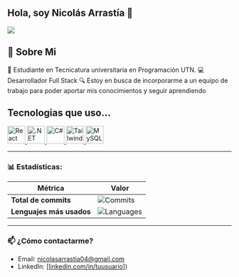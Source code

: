 ## Hola, soy Nicolás Arrastía 👋
<img src="https://github.com/user-attachments/assets/c813f7ba-1952-4e9a-bb6f-fd6457b10251">

## 🤔 Sobre Mi

🏢 Estudiante en Tecnicatura universitaria en Programación UTN.
💻 Desarrollador Full Stack 
🔍 Estoy en busca de incorporarme a un equipo de trabajo para poder aportar mis conocimientos y seguir aprendiendo

## Tecnologias que uso...
<p align="left">
  <a href="https://reactjs.org/" target="_blank">
    <img src="https://cdn.worldvectorlogo.com/logos/react-2.svg" alt="React" width="40" height="40"/>
  </a>
  <a href="https://dotnet.microsoft.com/" target="_blank">
    <img src="https://upload.wikimedia.org/wikipedia/commons/e/ee/.NET_Core_Logo.svg" alt=".NET" width="40" height="40"/>
  </a>
  <a href="https://learn.microsoft.com/en-us/dotnet/csharp/" target="_blank">
    <img src="https://cdn.worldvectorlogo.com/logos/c--4.svg" alt="C#" width="40" height="40"/>
  </a>
  <a href="https://tailwindcss.com/" target="_blank">
    <img src="https://www.vectorlogo.zone/logos/tailwindcss/tailwindcss-icon.svg" alt="Tailwind CSS" width="40" height="40"/>
  </a>
  <a href="https://www.mysql.com/" target="_blank">
    <img src="https://www.vectorlogo.zone/logos/mysql/mysql-official.svg" alt="MySQL" width="40" height="40"/>
  </a>
</p>

---

### 📊 Estadísticas:

| Métrica             | Valor               |
|---------------------|---------------------|
| **Total de commits** | ![Commits](https://github-readme-stats.vercel.app/api?username=nicocarc04&count_private=true&show_icons=true&theme=radical) |
| **Lenguajes más usados** | ![Languages](https://github-readme-stats.vercel.app/api/top-langs/?username=nicocarc04&layout=compact&theme=radical) |

---

### 📫 ¿Cómo contactarme?

- Email: [nicolasarrastia04@gmail.com](mailto:nicolasarrastia04@gmail.com)
- LinkedIn: [[linkedin.com/in/tuusuario](https://www.linkedin.com/in/nicolas-arrastia-00982825b/)])

<!--
**nicocarc04/nicocarc04** is a ✨ _special_ ✨ repository because its `README.md` (this file) appears on your GitHub profile.

Here are some ideas to get you started:

- 🔭 I’m currently working on ...
- 🌱 I’m currently learning ...
- 👯 I’m looking to collaborate on ...
- 🤔 I’m looking for help with ...
- 💬 Ask me about ...
- 📫 How to reach me: ...
- 😄 Pronouns: ...
- ⚡ Fun fact: ...
-->
